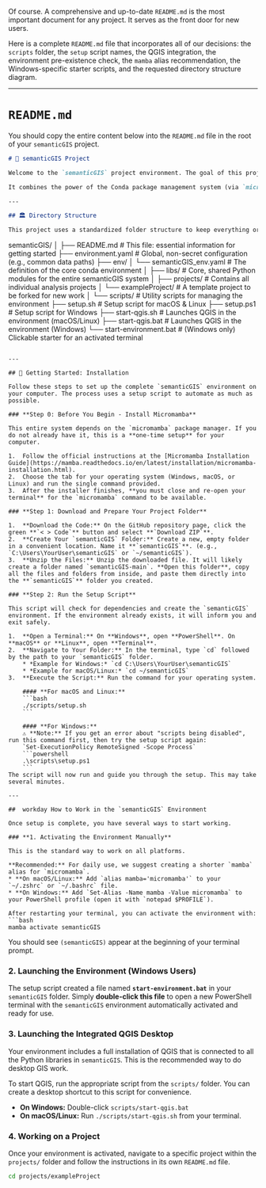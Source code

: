 Of course. A comprehensive and up-to-date `README.md` is the most important document for any project. It serves as the front door for new users.

Here is a complete `README.md` file that incorporates all of our decisions: the `scripts` folder, the `setup` script names, the QGIS integration, the environment pre-existence check, the `mamba` alias recommendation, the Windows-specific starter scripts, and the requested directory structure diagram.

---

# `README.md`

You should copy the entire content below into the `README.md` file in the root of your `semanticGIS` project.

```markdown
# 🌳 semanticGIS Project

Welcome to the `semanticGIS` project environment. The goal of this project is to provide a standardized, reproducible, and user-friendly ecosystem for geospatial analysis, suitable for both small student projects and large-scale research.

It combines the power of the Conda package management system (via `micromamba`) with a structured project layout to ensure that all tools, libraries, and scripts work together seamlessly.

---

## 🏛️ Directory Structure

This project uses a standardized folder structure to keep everything organized.

```
semanticGIS/
│
├── README.md                # This file: essential information for getting started
├── environment.yaml         # Global, non-secret configuration (e.g., common data paths)
├── env/
│   └── semanticGIS_env.yaml   # The definition of the core conda environment
│
├── libs/                    # Core, shared Python modules for the entire semanticGIS system
│
├── projects/                # Contains all individual analysis projects
│   └── exampleProject/      # A template project to be forked for new work
│
└── scripts/                 # Utility scripts for managing the environment
    ├── setup.sh             # Setup script for macOS & Linux
    ├── setup.ps1            # Setup script for Windows
    ├── start-qgis.sh        # Launches QGIS in the environment (macOS/Linux)
    ├── start-qgis.bat       # Launches QGIS in the environment (Windows)
    └── start-environment.bat # (Windows only) Clickable starter for an activated terminal
```

---

## 🚀 Getting Started: Installation

Follow these steps to set up the complete `semanticGIS` environment on your computer. The process uses a setup script to automate as much as possible.

### **Step 0: Before You Begin - Install Micromamba**

This entire system depends on the `micromamba` package manager. If you do not already have it, this is a **one-time setup** for your computer.

1.  Follow the official instructions at the [Micromamba Installation Guide](https://mamba.readthedocs.io/en/latest/installation/micromamba-installation.html).
2.  Choose the tab for your operating system (Windows, macOS, or Linux) and run the single command provided.
3.  After the installer finishes, **you must close and re-open your terminal** for the `micromamba` command to be available.

### **Step 1: Download and Prepare Your Project Folder**

1.  **Download the Code:** On the GitHub repository page, click the green **`< > Code`** button and select **`Download ZIP`**.
2.  **Create Your `semanticGIS` Folder:** Create a new, empty folder in a convenient location. Name it **`semanticGIS`**. (e.g., `C:\Users\YourUser\semanticGIS` or `~/semanticGIS`).
3.  **Unzip the Files:** Unzip the downloaded file. It will likely create a folder named `semanticGIS-main`. **Open this folder**, copy all the files and folders from inside, and paste them directly into the **`semanticGIS`** folder you created.

### **Step 2: Run the Setup Script**

This script will check for dependencies and create the `semanticGIS` environment. If the environment already exists, it will inform you and exit safely.

1.  **Open a Terminal:** On **Windows**, open **PowerShell**. On **macOS** or **Linux**, open **Terminal**.
2.  **Navigate to Your Folder:** In the terminal, type `cd` followed by the path to your `semanticGIS` folder.
    * *Example for Windows:* `cd C:\Users\YourUser\semanticGIS`
    * *Example for macOS/Linux:* `cd ~/semanticGIS`
3.  **Execute the Script:** Run the command for your operating system.

    #### **For macOS and Linux:**
    ```bash
    ./scripts/setup.sh
    ```

    #### **For Windows:**
    ⚠️ **Note:** If you get an error about "scripts being disabled", run this command first, then try the setup script again:
    `Set-ExecutionPolicy RemoteSigned -Scope Process`
    ```powershell
    .\scripts\setup.ps1
    ```
The script will now run and guide you through the setup. This may take several minutes.

---

##  workday How to Work in the `semanticGIS` Environment

Once setup is complete, you have several ways to start working.

### **1. Activating the Environment Manually**

This is the standard way to work on all platforms.

**Recommended:** For daily use, we suggest creating a shorter `mamba` alias for `micromamba`.
* **On macOS/Linux:** Add `alias mamba='micromamba'` to your `~/.zshrc` or `~/.bashrc` file.
* **On Windows:** Add `Set-Alias -Name mamba -Value micromamba` to your PowerShell profile (open it with `notepad $PROFILE`).

After restarting your terminal, you can activate the environment with:
```bash
mamba activate semanticGIS
```
You should see `(semanticGIS)` appear at the beginning of your terminal prompt.

### **2. Launching the Environment (Windows Users)**

The setup script created a file named **`start-environment.bat`** in your `semanticGIS` folder. Simply **double-click this file** to open a new PowerShell terminal with the `semanticGIS` environment automatically activated and ready for use.

### **3. Launching the Integrated QGIS Desktop**

Your environment includes a full installation of QGIS that is connected to all the Python libraries in `semanticGIS`. This is the recommended way to do desktop GIS work.

To start QGIS, run the appropriate script from the `scripts/` folder. You can create a desktop shortcut to this script for convenience.

* **On Windows:** Double-click `scripts/start-qgis.bat`
* **On macOS/Linux:** Run `./scripts/start-qgis.sh` from your terminal.

### **4. Working on a Project**

Once your environment is activated, navigate to a specific project within the `projects/` folder and follow the instructions in its own `README.md` file.

```bash
cd projects/exampleProject
```
```